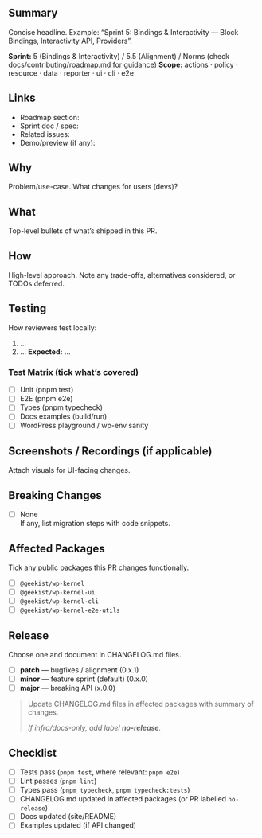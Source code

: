 ## Summary

Concise headline. Example: “Sprint 5: Bindings & Interactivity — Block Bindings, Interactivity API, Providers”.

**Sprint:** 5 (Bindings & Interactivity) / 5.5 (Alignment) / Norms (check docs/contributing/roadmap.md for guidance)
**Scope:** actions · policy · resource · data · reporter · ui · cli · e2e

## Links

- Roadmap section: <!-- link to the section in your docs site or repo -->
- Sprint doc / spec: <!-- link to sprint notes/spec for this PR -->
- Related issues: <!-- #123, #456 -->
- Demo/preview (if any): <!-- URL -->

## Why

Problem/use-case. What changes for users (devs)?

## What

Top-level bullets of what’s shipped in this PR.

## How

High-level approach. Note any trade-offs, alternatives considered, or TODOs deferred.

## Testing

How reviewers test locally:

1. …
2. …
   **Expected:** …

### Test Matrix (tick what’s covered)

- [ ] Unit (pnpm test)
- [ ] E2E (pnpm e2e)
- [ ] Types (pnpm typecheck)
- [ ] Docs examples (build/run)
- [ ] WordPress playground / wp-env sanity

## Screenshots / Recordings (if applicable)

Attach visuals for UI-facing changes.

## Breaking Changes

- [ ] None  
       If any, list migration steps with code snippets.

## Affected Packages

Tick any public packages this PR changes functionally.

- [ ] `@geekist/wp-kernel`
- [ ] `@geekist/wp-kernel-ui`
- [ ] `@geekist/wp-kernel-cli`
- [ ] `@geekist/wp-kernel-e2e-utils`

## Release

Choose one and document in CHANGELOG.md files.

- [ ] **patch** — bugfixes / alignment (0.x.1)
- [ ] **minor** — feature sprint (default) (0.x.0)
- [ ] **major** — breaking API (x.0.0)

> Update CHANGELOG.md files in affected packages with summary of changes.
>
> _If infra/docs-only, add label **no-release**._

## Checklist

- [ ] Tests pass (`pnpm test`, where relevant: `pnpm e2e`)
- [ ] Lint passes (`pnpm lint`)
- [ ] Types pass (`pnpm typecheck`, `pnpm typecheck:tests`)
- [ ] CHANGELOG.md updated in affected packages (or PR labelled `no-release`)
- [ ] Docs updated (site/README)
- [ ] Examples updated (if API changed)
